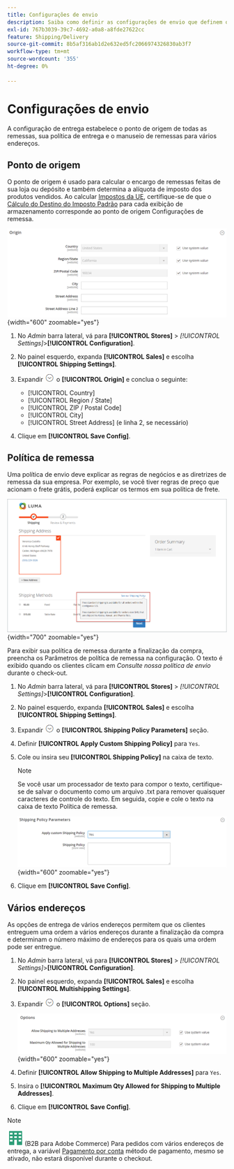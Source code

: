```yaml
---
title: Configurações de envio
description: Saiba como definir as configurações de envio que definem o ponto de origem e a política de envio para sua loja.
exl-id: 767b3039-39c7-4692-a0a8-a8fde27622cc
feature: Shipping/Delivery
source-git-commit: 8b5af316ab1d2e632ed5fc2066974326830ab3f7
workflow-type: tm+mt
source-wordcount: '355'
ht-degree: 0%

---
```


# Configurações de envio

A configuração de entrega estabelece o ponto de origem de todas as remessas, sua política de entrega e o manuseio de remessas para vários endereços.

## Ponto de origem

O ponto de origem é usado para calcular o encargo de remessas feitas de sua loja ou depósito e também determina a alíquota de imposto dos produtos vendidos. Ao calcular [Impostos da UE](international-tax-guidelines.md#eu-tax-configuration), certifique-se de que o [Cálculo do Destino do Imposto Padrão](../configuration-reference/sales/tax.md) para cada exibição de armazenamento corresponde ao ponto de origem Configurações de remessa.

![Origem](../configuration-reference/sales/assets/shipping-settings-origin.png){width="600" zoomable="yes"}

1. No _Admin_ barra lateral, vá para **[!UICONTROL Stores]** > _[!UICONTROL Settings]_>**[!UICONTROL Configuration]**.

1. No painel esquerdo, expanda **[!UICONTROL Sales]** e escolha **[!UICONTROL Shipping Settings]**.

1. Expandir ![Seletor de expansão](../assets/icon-display-expand.png) o **[!UICONTROL Origin]** e conclua o seguinte:

   - [!UICONTROL Country]
   - [!UICONTROL Region / State]
   - [!UICONTROL ZIP / Postal Code]
   - [!UICONTROL City]
   - [!UICONTROL Street Address] (e linha 2, se necessário)

1. Clique em **[!UICONTROL Save Config]**.

## Política de remessa

Uma política de envio deve explicar as regras de negócios e as diretrizes de remessa da sua empresa. Por exemplo, se você tiver regras de preço que acionam o frete grátis, poderá explicar os termos em sua política de frete.

![Política de envio durante o check-out](./assets/storefront-checkout-shipping-policy.png){width="700" zoomable="yes"}

Para exibir sua política de remessa durante a finalização da compra, preencha os Parâmetros de política de remessa na configuração. O texto é exibido quando os clientes clicam em _Consulte nossa política de envio_ durante o check-out.

1. No _Admin_ barra lateral, vá para **[!UICONTROL Stores]** > _[!UICONTROL Settings]_>**[!UICONTROL Configuration]**.

1. No painel esquerdo, expanda **[!UICONTROL Sales]** e escolha **[!UICONTROL Shipping Settings]**.

1. Expandir ![Seletor de expansão](../assets/icon-display-expand.png) o **[!UICONTROL Shipping Policy Parameters]** seção.

1. Definir **[!UICONTROL Apply Custom Shipping Policy]** para `Yes`.

1. Cole ou insira seu **[!UICONTROL Shipping Policy]** na caixa de texto.

   >[!NOTE]
   >
   >Se você usar um processador de texto para compor o texto, certifique-se de salvar o documento como um arquivo .txt para remover quaisquer caracteres de controle do texto. Em seguida, copie e cole o texto na caixa de texto Política de remessa.

   ![Parâmetros da política de remessa](../configuration-reference/sales/assets/shipping-settings-shipping-policy-parameters.png){width="600" zoomable="yes"}

1. Clique em **[!UICONTROL Save Config]**.

## Vários endereços

As opções de entrega de vários endereços permitem que os clientes entreguem uma ordem a vários endereços durante a finalização da compra e determinam o número máximo de endereços para os quais uma ordem pode ser entregue.

1. No _Admin_ barra lateral, vá para **[!UICONTROL Stores]** > _[!UICONTROL Settings]_>**[!UICONTROL Configuration]**.

1. No painel esquerdo, expanda **[!UICONTROL Sales]** e escolha **[!UICONTROL Multishipping Settings]**.

1. Expandir ![Seletor de expansão](../assets/icon-display-expand.png) o **[!UICONTROL Options]** seção.

   ![Opções de envio de vários endereços](../configuration-reference/sales/assets/multishipping-settings-options.png){width="600" zoomable="yes"}

1. Definir **[!UICONTROL Allow Shipping to Multiple Addresses]** para `Yes`.

1. Insira o **[!UICONTROL Maximum Qty Allowed for Shipping to Multiple Addresses]**.

1. Clique em **[!UICONTROL Save Config]**.

>[!NOTE]
>
>![B2B para Adobe Commerce](../assets/b2b.svg) (B2B para Adobe Commerce) Para pedidos com vários endereços de entrega, a variável [Pagamento por conta](../b2b/enable-basic-features.md#configure-payment-on-account) método de pagamento, mesmo se ativado, não estará disponível durante o checkout.
